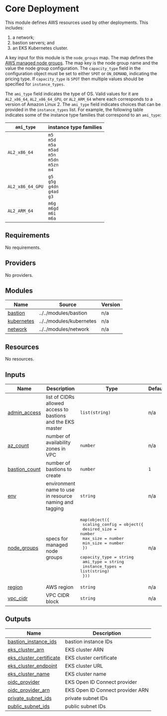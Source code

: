 <!-- BEGIN_TF_DOCS -->
# Core Deployment

This module defines AWS resources used by other deployments. This includes:
  1. a network;
  2. bastion servers; and
  3. an EKS Kubernetes cluster.

A key input for this module is the `node_groups` map. The map defines the
[AWS managed node groups](https://docs.aws.amazon.com/eks/latest/userguide/managed-node-groups.html).
The map key is the node group name and the value the node group
configuration. The `capacity_type` field in the configuration object
must be set to either `SPOT` or `ON_DEMAND`, indicating the pricing type. If
`capacity_type` is `SPOT` then multiple values should be specified for
`instance_types`.

The `ami_type` field indicates the type of OS. Valid values for it are
`AL2_x86_64`, `AL2_x86_64_GPU`, or `AL2_ARM_64` where each corresponds to a
version of Amazon Linux 2. The `ami_type` field indicates choices that can
be provided in the `instance_types` list. For example, the following table
indicates some of the instance type families that correspond to an
`ami_type`:

| `ami_type` | instance type families |
|----------|----------------|
| `AL2_x86_64` | `m5`<br/>`m5d`<br/>`m5a`<br/>`m5ad`<br/>`m5n`<br/>`m5dn`<br/>`m5zn`<br/>`m4` |
| `AL2_x86_64_GPU` | `g5`<br/>`g5g`<br/>`g4dn`<br/>`g4ad`<br/>`g3` |
| `AL2_ARM_64` | `m6g`<br/>`m6gd`<br/>`m6i`<br/>`m6a` |

## Requirements

No requirements.

## Providers

No providers.

## Modules

| Name | Source | Version |
|------|--------|---------|
| <a name="module_bastion"></a> [bastion](#module\_bastion) | ../../modules/bastion | n/a |
| <a name="module_kubernetes"></a> [kubernetes](#module\_kubernetes) | ../../modules/kubernetes | n/a |
| <a name="module_network"></a> [network](#module\_network) | ../../modules/network | n/a |

## Resources

No resources.

## Inputs

| Name | Description | Type | Default | Required |
|------|-------------|------|---------|:--------:|
| <a name="input_admin_access"></a> [admin\_access](#input\_admin\_access) | list of CIDRs allowed access to bastions and the EKS master | `list(string)` | n/a | yes |
| <a name="input_az_count"></a> [az\_count](#input\_az\_count) | number of availability zones in VPC | `number` | n/a | yes |
| <a name="input_bastion_count"></a> [bastion\_count](#input\_bastion\_count) | number of bastions to create | `number` | `1` | no |
| <a name="input_env"></a> [env](#input\_env) | environment name to use in resource naming and tagging | `string` | n/a | yes |
| <a name="input_node_groups"></a> [node\_groups](#input\_node\_groups) | specs for managed node groups | <pre>map(object({<br>    scaling_config = object({<br>      desired_size = number<br>      max_size     = number<br>      min_size     = number<br>    })<br>    capacity_type  = string<br>    ami_type       = string<br>    instance_types = list(string)<br>  }))</pre> | n/a | yes |
| <a name="input_region"></a> [region](#input\_region) | AWS region | `string` | n/a | yes |
| <a name="input_vpc_cidr"></a> [vpc\_cidr](#input\_vpc\_cidr) | VPC CIDR block | `string` | n/a | yes |

## Outputs

| Name | Description |
|------|-------------|
| <a name="output_bastion_instance_ids"></a> [bastion\_instance\_ids](#output\_bastion\_instance\_ids) | bastion instance IDs |
| <a name="output_eks_cluster_arn"></a> [eks\_cluster\_arn](#output\_eks\_cluster\_arn) | EKS cluster ARN |
| <a name="output_eks_cluster_certificate"></a> [eks\_cluster\_certificate](#output\_eks\_cluster\_certificate) | EKS cluster certificate |
| <a name="output_eks_cluster_endpoint"></a> [eks\_cluster\_endpoint](#output\_eks\_cluster\_endpoint) | EKS cluster URL |
| <a name="output_eks_cluster_name"></a> [eks\_cluster\_name](#output\_eks\_cluster\_name) | EKS cluster name |
| <a name="output_oidc_provider"></a> [oidc\_provider](#output\_oidc\_provider) | EKS Open ID Connect provider |
| <a name="output_oidc_provider_arn"></a> [oidc\_provider\_arn](#output\_oidc\_provider\_arn) | EKS Open ID Connect provider ARN |
| <a name="output_private_subnet_ids"></a> [private\_subnet\_ids](#output\_private\_subnet\_ids) | private subnet IDs |
| <a name="output_public_subnet_ids"></a> [public\_subnet\_ids](#output\_public\_subnet\_ids) | public subnet IDs |
<!-- END_TF_DOCS -->